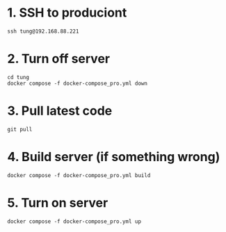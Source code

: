 # 1. SSH to produciont
```
ssh tung@192.168.88.221
```

# 2. Turn off server 
``` 
cd tung
docker compose -f docker-compose_pro.yml down
```

# 3. Pull latest code
```
git pull
```


# 4. Build server (if something wrong)
```
docker compose -f docker-compose_pro.yml build
```

# 5. Turn on server
``` 
docker compose -f docker-compose_pro.yml up
```
